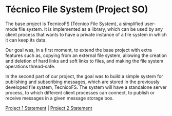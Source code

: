 # Técnico File System (Project SO)

The base project is TecnicoFS (Técnico File System), a simplified user-mode file system. It is implemented as a library, which can be used by any client process that wants to have a private instance of a file system in which it can keep its data.

Our goal was, in a first moment, to extend the base project with extra features such as, copying from an external file system, allowing the creation and deletion of hard links and soft links to files, and making the file system operations thread-safe.

In the second part of our project, the goal was to build a simple system for publishing and subscribing messages, which are stored in the previously developed file system, TecnicoFS. The system will have a standalone server process, to which different client processes can connect, to publish or receive messages in a given message storage box.

[Project 1 Statement](docs/statement-p1.md) | [Project 2 Statement](docs/statement-p2.md)
